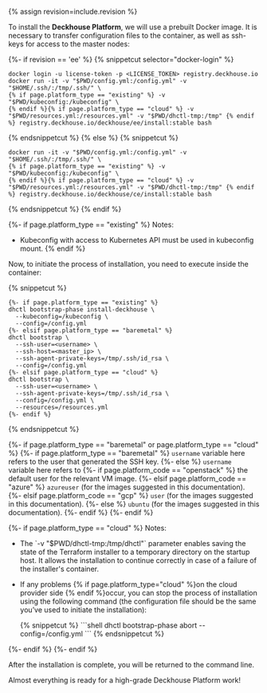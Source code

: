 {% assign revision=include.revision %}

To install the **Deckhouse Platform**, we will use a prebuilt Docker image. It is necessary to transfer configuration files to the container, as well as ssh-keys for access to the master nodes:

{%- if revision == 'ee' %}
{% snippetcut selector="docker-login" %}
```shell
docker login -u license-token -p <LICENSE_TOKEN> registry.deckhouse.io
docker run -it -v "$PWD/config.yml:/config.yml" -v "$HOME/.ssh/:/tmp/.ssh/" \
{% if page.platform_type == "existing" %} -v "$PWD/kubeconfig:/kubeconfig" \
{% endif %}{% if page.platform_type == "cloud" %} -v "$PWD/resources.yml:/resources.yml" -v "$PWD/dhctl-tmp:/tmp" {% endif %} registry.deckhouse.io/deckhouse/ee/install:stable bash
```
{% endsnippetcut %}
{% else %}
{% snippetcut %}
```shell
docker run -it -v "$PWD/config.yml:/config.yml" -v "$HOME/.ssh/:/tmp/.ssh/" \
{% if page.platform_type == "existing" %} -v "$PWD/kubeconfig:/kubeconfig" \
{% endif %}{% if page.platform_type == "cloud" %} -v "$PWD/resources.yml:/resources.yml" -v "$PWD/dhctl-tmp:/tmp" {% endif %} registry.deckhouse.io/deckhouse/ce/install:stable bash
```
{% endsnippetcut %}
{% endif %}

{%- if page.platform_type == "existing" %}
Notes:
- Kubeconfig with access to Kubernetes API must be used in kubeconfig mount.
{% endif %}

Now, to initiate the process of installation, you need to execute inside the container:

{% snippetcut %}
```shell
{%- if page.platform_type == "existing" %}
dhctl bootstrap-phase install-deckhouse \
  --kubeconfig=/kubeconfig \
  --config=/config.yml
{%- elsif page.platform_type == "baremetal" %}
dhctl bootstrap \
  --ssh-user=<username> \
  --ssh-host=<master_ip> \
  --ssh-agent-private-keys=/tmp/.ssh/id_rsa \
  --config=/config.yml
{%- elsif page.platform_type == "cloud" %}
dhctl bootstrap \
  --ssh-user=<username> \
  --ssh-agent-private-keys=/tmp/.ssh/id_rsa \
  --config=/config.yml \
  --resources=/resources.yml
{%- endif %}
```
{% endsnippetcut %}

{%- if page.platform_type == "baremetal" or page.platform_type == "cloud" %}
{%- if page.platform_type == "baremetal" %}
`username` variable here refers to the user that generated the SSH key.
{%- else %}
`username` variable here refers to
{%- if page.platform_code == "openstack" %} the default user for the relevant VM image.
{%- elsif page.platform_code == "azure" %} `azureuser` (for the images suggested in this documentation).
{%- elsif page.platform_code == "gcp" %} `user` (for the images suggested in this documentation).
{%- else %} `ubuntu` (for the images suggested in this documentation).
{%- endif %}
{%- endif %}

{%- if page.platform_type == "cloud" %}
Notes:
<ul>
<li>
<div markdown="1">
The `-v "$PWD/dhctl-tmp:/tmp/dhctl"` parameter enables saving the state of the Terraform installer to a temporary directory on the startup host. It allows the installation to continue correctly in case of a failure of the installer's container.
</div>
</li>
<li><p>If any problems {% if page.platform_type="cloud" %}on the cloud provider side {% endif %}occur, you can stop the process of installation using the following command (the configuration file should be the same you’ve used to initiate the installation):</p>
<div markdown="0">
{% snippetcut %}
```shell
dhctl bootstrap-phase abort --config=/config.yml
```
{% endsnippetcut %}
</div></li>
</ul>
{%- endif %}
{%- endif %}

After the installation is complete, you will be returned to the command line.

Almost everything is ready for a high-grade Deckhouse Platform work!
